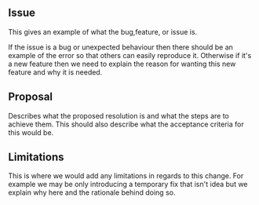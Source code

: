 ## Issue

This gives an example of what the bug,feature, or issue is.

If the issue is a bug or unexpected behaviour then there should be an example of the error so that others can easily
reproduce it. Otherwise if it's a new feature then we need to explain the reason for wanting this new feature and why
it is needed.

## Proposal

Describes what the proposed resolution is and what the steps are to achieve them. This should also describe what the
acceptance criteria for this would be.

## Limitations

This is where we would add any limitations in regards to this change. For example we may be only introducing a
temporary fix that isn't idea but we explain why here and the rationale behind doing so.
